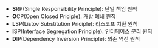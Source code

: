 - **S**RP(Single Responsibility Principle): 단일 책임 원칙
- **O**CP(Open Closed Priciple): 개방 폐쇄 원칙
- **L**SP(Listov Substitution Priciple): 리스코프 치환 원칙
- **I**SP(Interface Segregation Principle): 인터페이스 분리 원칙
- **D**IP(Dependency Inversion Principle): 의존 역전 원칙